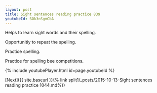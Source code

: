 ```yaml
---
layout: post
title: Sight sentences reading practice 839
youtubeId: SOk3nSgmCbA
---
```

 
 
Helps to learn sight words and their spelling.

Opportunitiy to repeat the spelling. 

Practice spelling. 
 
Practice for spelling bee competitions. 
 
{% include youtubePlayer.html id=page.youtubeId %}
 
 

[Next]({{ site.baseurl }}{% link  split1/_posts/2015-10-13-Sight sentences reading practice 1044.md%})
 
